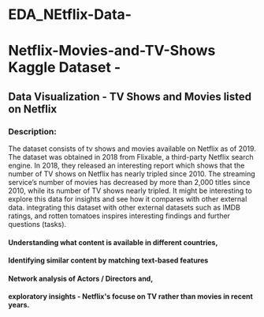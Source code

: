 # EDA_NEtflix-Data-
# Netflix-Movies-and-TV-Shows Kaggle Dataset - 
## Data Visualization - TV Shows and Movies listed on Netflix 
### Description: 
The dataset consists of tv shows and movies available on Netflix as of 2019. The dataset was obtained in 2018 from Flixable, a third-party Netflix search engine. In 2018, they released an interesting report which shows that the number of TV shows on Netflix has nearly tripled since 2010. The streaming service’s number of movies has decreased by more than 2,000 titles since 2010, while its number of TV shows nearly tripled. It might be interesting to explore this data for insights and see how it compares with other external data. integrating this dataset with other external datasets such as IMDB ratings, and rotten tomatoes inspires interesting findings and further questions (tasks).
#### Understanding what content is available in different countries, 
#### Identifying similar content by matching text-based features 
#### Network analysis of Actors / Directors and,
#### exploratory insights - Netflix's focuse on TV rather than movies in recent years.
